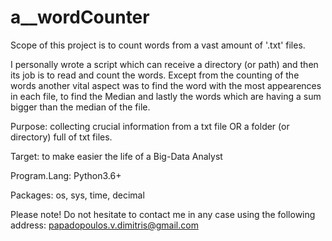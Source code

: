 # a__wordCounter

Scope of this project is to count words from a vast amount of '.txt' files.


I personally wrote a script which can receive a directory (or path) and then its job is to read and count the words.
Except from the counting of the words another vital aspect was to find the word with the most appearences in each file, to find the Median and lastly the words which are having a sum bigger than the median of the file.



Purpose: collecting crucial information from a txt file OR a folder (or directory) full of txt files.

Target: to make easier the life of a Big-Data Analyst

Program.Lang: Python3.6+

Packages: os, sys, time, decimal

Please note! Do not hesitate to contact me in any case using the following address: papadopoulos.v.dimitris@gmail.com
